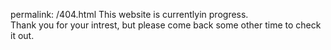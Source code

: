 permalink: /404.html
This website is currentlyin progress.<br>
Thank you for your intrest, but please come back some other time to check it out.

